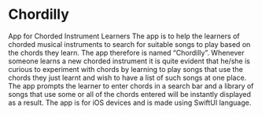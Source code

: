 # Chordilly
App for Chorded Instrument Learners
The app is to help the learners of chorded musical instruments to search for suitable songs to play based on the chords they learn. The app therefore is named “Chordilly”. Whenever someone learns a new chorded instrument it is quite evident that he/she is curious to experiment with chords by learning to play songs that use the chords they just learnt and wish to have a list of such songs at one place. The app prompts the learner to enter chords in a search bar and a library of songs that use some or all of the chords entered will be instantly displayed as a result. The app is for iOS devices and is made using SwiftUI language.
